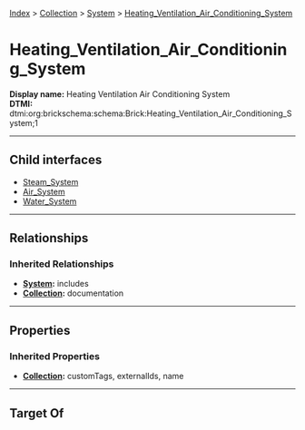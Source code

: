 [Index](../../../index.md) > [Collection](../../Collection.md) > [System](../System.md) > [Heating_Ventilation_Air_Conditioning_System](#)
# Heating_Ventilation_Air_Conditioning_System

**Display name:** Heating Ventilation Air Conditioning System<br />
**DTMI:** dtmi:org:brickschema:schema:Brick:Heating_Ventilation_Air_Conditioning_System;1

---

## Child interfaces
* [Steam_System](Steam_System.md)
* [Air_System](Air_System/Air_System.md)
* [Water_System](Water_System/Water_System.md)

---

## Relationships

### Inherited Relationships
* **[System](../System.md):** includes
* **[Collection](../../Collection.md):** documentation

---

## Properties

### Inherited Properties
* **[Collection](../../Collection.md):** customTags, externalIds, name

---

## Target Of
